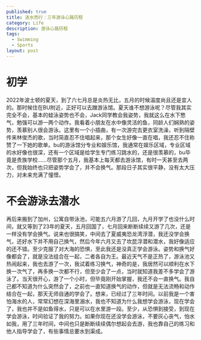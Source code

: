 ```yaml
---
published: true
title: 逐水而行：三年游泳心路历程
category: Life
description: 游泳心路历程
tags: 
  - Swimming
  - Sports
layout: post
---
```


# 初学

2022年波士顿的夏天，到了六七月总是炎热无比，五月的时候温度尚且还是宜人的。那时候住在BU附近，正好可以去蹭游泳馆。夏天谁不想游泳呢？尽管我其实完全不会，基本的蛙泳姿势也不会，Jack同学教会我姿势，我就这么在水下憋气，勉强可以游一两个动作。我看着小朋友在水中像灵活的鱼，同龄人们娴熟的姿势，羡慕别人很会游泳。这里有一个小插曲，有一次游完去更衣室洗澡，听到隔壁传来林俊杰的歌，当时简直忍不住唱起来，那个女生好像一直在唱，我还忍不住称赞了一下她的歌单。bu的游泳馆分专业和娱乐馆，我通常在娱乐区域，专业区域的水好像也很深，还有一个区域是给学生专门练习跳水的，还是很羡慕的，bu毕竟是贵族学校……尽管那个五月，我基本上每天都去游泳馆，有时一天甚至去两次，但我始终也只把姿势学会了，并不会换气。那段日子其实很平静，没有太大压力，对未来充满了憧憬。

# 不会游泳去潜水

再后来搬到了加州，公寓自带泳池，可能五六月游了几回，九月开学了也没什么时间，就又等到了23年的夏天，五月回国了，七月回来断断续续又游了几次，还是一样没有学会换气。说来也很搞笑，中间去了夏威夷恐龙湾浮潜，我还没学会换气，还好水下并不用自己换气，然后今年六月又去了坎昆浮潜和潜水，我好像适应的还不错。至少克服了对大海的恐惧，至此我还是没真正学会游泳。姿势和换气好像都会了，就是没法组合在一起，二者各自为王。最近天气不是正热了，游泳池又热闹起来，我也去游了一次，我试着练习换气，神奇的是，我居然可以顺利在水下换一次气了，再多换一次都不行，但至少会了一点，当时就知道我差不多学会了游泳了。当天很开心，游了一个小时，但毕竟刚开始掌握，我还不会一直换气。我自己都不知道为什么突然会了，之前也一直知道换气的动作，但就是无法流畅和动作结合在一起，那天无师自通的学会了。想来，已经过了三年时间。以前我是一个害怕海水的人，常常幻想在深海里溺水，我也不知道为什么我想学会游泳，现在学会了，我也并不是如鱼得水，只是可以在水里游一段。至少，从恐惧到接受，到现在学会游泳，时间验证了我的努力。如果你现在还没学会游泳，不要灰心丧气，怕水如我，用了三年时间，中间也只是断断续续偶尔想起会去游，我也靠自己的练习和他人指导学会了，有些事情总要水到渠成。
